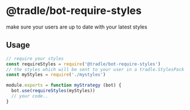 
# @tradle/bot-require-styles

make sure your users are up to date with your latest styles

## Usage 

```js
// require your styles
const requireStyles = require('@tradle/bot-require-styles')
// the styles which will be sent to your user in a tradle.StylesPack
const myStyles = require('./mystyles')

module.exports = function myStrategy (bot) {
  bot.use(requireStyles(myStyles))
  // your code..
}
```
